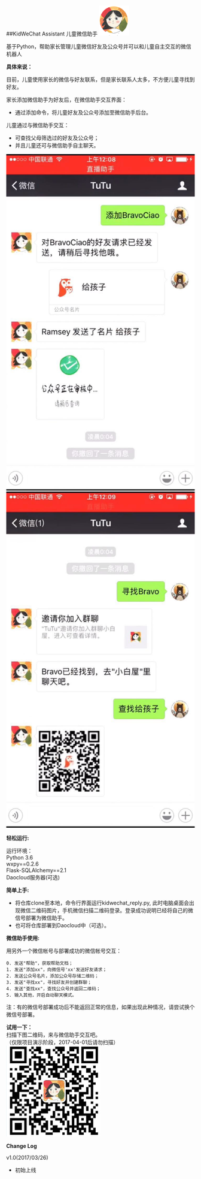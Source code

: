 ##KidWeChat Assistant 儿童微信助手 ![小头像](https://github.com/hunshiouren/KidWeChat/blob/master/resources/%E5%B0%8F%E5%A4%B4%E5%83%8F.png) 

基于Python，帮助家长管理儿童微信好友及公众号并可以和儿童自主交互的微信机器人

**具体来说：**  

目前，儿童使用家长的微信与好友联系，但是家长联系人太多，不方便儿童寻找到好友。  

家长添加微信助手为好友后，在微信助手交互界面：  

- 通过添加命令，将儿童好友及公众号添加至微信助手后台。 
 
儿童通过与微信助手交互：  

- 可查找父母筛选过的好友及公众号；  
- 并且儿童还可与微信助手自主聊天。

![功能展示0](https://github.com/hunshiouren/KidWeChat/blob/master/resources/%E5%8A%9F%E8%83%BD%E6%BC%94%E7%A4%BA0.jpg)![功能展示1](https://github.com/hunshiouren/KidWeChat/blob/master/resources/%E5%8A%9F%E8%83%BD%E6%BC%94%E7%A4%BA1.jpg)

**轻松运行:**  

运行环境：  
Python 3.6  
wxpy==0.2.6   
Flask-SQLAlchemy==2.1  
Daocloud服务器(可选) 

**简单上手:**

- 将仓库clone至本地，命令行界面运行kidwechat_reply.py, 此时电脑桌面会出现微信二维码图片，手机微信扫描二维码登录。登录成功说明已经将自己的微信号部署为微信助手。  
- 也可将仓库部署到Daocloud中（可选）。


**微信助手使用:**   

用另外一个微信帐号与部署成功的微信帐号交互：  

	0. 发送"帮助"，获取帮助文档；  
	1. 发送"添加xx"，向微信号'xx'发送好友请求；  
	2. 发送公众号名片，添加公众号存储二维码；  
	3. 发送"寻找xx"，寻找好友并创建群聊；  
	4. 发送"查找xx"，查找公众号并返回二维码；  
	5. 输入其他，开启自动聊天模式。

注：有的微信号部署成功后不能返回正常的信息，如果出现此种情况，请尝试换个微信号部署。  



**试用一下：**  
扫描下图二维码，来与微信助手交互吧。  
（仅限项目演示阶段，2017-04-01后请勿扫描）  
![TuTu](https://github.com/hunshiouren/KidWeChat/blob/master/resources/%E5%B0%8F%E4%BA%8C%E7%BB%B4%E7%A0%81.png)




**Change Log**  

v1.0(2017/03/26)  

- 初始上线